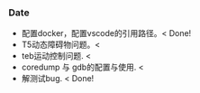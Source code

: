 ### Date
- 配置docker，配置vscode的引用路径。< Done!
- T5动态障碍物问题。< 
- teb运动控制问题. < 
- coredump 与 gdb的配置与使用. < 
- 解测试bug. < Done!
